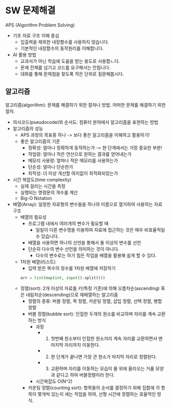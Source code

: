 # SW 문제해결
APS (Algorithm Problem Solving)
- 기초 자료 구조 이해 중심
  - 입출력을 제외한 내장함수를 사용하지 않습니다.
  - 기본적인 내장함수의 동작원리를 이해합니다.
- AI 활용 방법
  - 교과서가 아닌 학습에 도움을 받는 용도로 사용합ㄴ다.
  - 문제 전체를 넘기고 코드를 요구해서는 안됩니다.
  - 대화를 통해 문제점을 찾도록 작은 단위로 질문해봅시다.

알고리즘
-
알고리즘(algorithm): 문제를 해결하기 위한 절차나 방법. 어떠한 문제를 해결하기 위한 절차.
- 의사코드(pseudocode)와 순서도: 컴퓨터 분야에서 알고리즘을 표현하는 방법
- 알고리즘의 성능
  - APS 과정의 목표중 하나 -> 보다 좋은 알고리즘을 이해하고 활용하기!
  - 좋은 알고리즘의 기준
    - 정확성: 얼마나 정확하게 동작하는가 -> 현 단계에서는 가장 중요한 부분!
    - 작업량: 얼마나 적은 연산으로 원하는 결과를 얻어내는가
    - 메모리 사용량: 얼마나 적은 메모리를 사용하는가
    - 단순성: 얼마나 단순한가
    - 최적성: 더 이상 개선할 여지없이 최적화되었는가
- 시간 복잡도(time complexity)
  - 실제 걸리는 시간을 측정
  - 실행되는 명령문의 개수를 계산
  - Big-O Notation
- 배열(Array): 일정한 자료형의 변수들을 하나의 이름으로 열거하여 사용하는 자료구조
  - 배열의 필요성
    - 프로그램 내에서 여러개의 변수가 필요할 때
      - 일일이 다른 변수명을 이용하여 자료에 접근하는 것은 매우 비효율적일 수 있습니다.
    - 배열을 사용하면 하나의 선언을 통해서 둘 이상의 변수를 선언
    - 단순히 다수의 변수 선언을 의미하는 것이 아니다.
      - 다수의 변수로는 하기 힘든 작업을 배열을 활용해 쉽게 할 수 있다.
  - 1차원 배열(리스트)
    - 입력 받은 복수의 정수를 1차원 배열에 저장하기
    ```Python
    arr = list(map(int, input().split()))
    ```
  - 정렬(sort): 2개 이상의 자료를 키(특정 기준)에 의해 오름차순(ascending) 혹은 내림차순(descending)으로 재배열하는 알고리즘
    - 정렬의 종류: 버블 정렬, 퀵 정렬, 카운팅 정렬, 삽입 정렬, 선택 정렬, 병합 정렬
    - 버블 정렬(bubble sort): 인접한 두개의 원소를 비교하며 자리를 계속 교환하는 방식
      - 과정
        - 1. 첫번째 원소부터 인접한 원소끼리 계속 자리를 교환하면서 맨 마지막 자리까지 이동한다.
        - 2. 한 단계가 끝나면 가장 큰 원소가 마지막 자리로 정렬된다.
        - 3. 교환하며 자리를 이동하는 모습이 물 위에 올라오는 거품 모양과 같다고 하여 버블정렬이라 한다.
      - 시간복잡도 O(N^2)
    - 카운팅 정렬(counting sort): 항목들의 순서를 결정하기 위해 집합에 각 항목이 몇개씩 있는지 세는 작업을 하여, 선형 시간에 정렬하는 효율적인 방식.